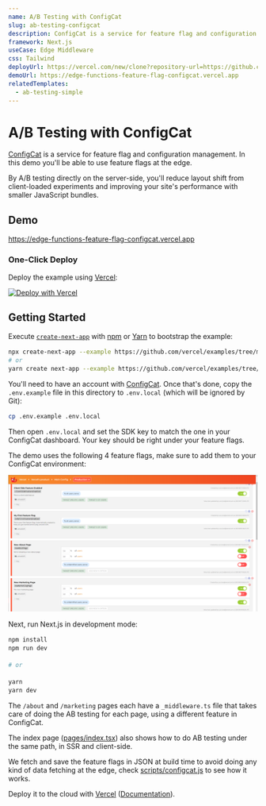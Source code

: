 ```yaml
---
name: A/B Testing with ConfigCat
slug: ab-testing-configcat
description: ConfigCat is a service for feature flag and configuration management. In this template you'll be able to use feature flags at the edge.
framework: Next.js
useCase: Edge Middleware
css: Tailwind
deployUrl: https://vercel.com/new/clone?repository-url=https://github.com/vercel/examples/tree/main/edge-middleware/feature-flag-configcat&env=NEXT_PUBLIC_CONFIGCAT_SDK_KEY&project-name=feature-flag-configcat&repository-name=feature-flag-configcat
demoUrl: https://edge-functions-feature-flag-configcat.vercel.app
relatedTemplates:
  - ab-testing-simple
---
```


# A/B Testing with ConfigCat

[ConfigCat](https://configcat.com) is a service for feature flag and configuration management. In this demo you'll be able to use feature flags at the edge.

By A/B testing directly on the server-side, you'll reduce layout shift from client-loaded experiments and improving your site's performance with smaller JavaScript bundles.

## Demo

https://edge-functions-feature-flag-configcat.vercel.app

### One-Click Deploy

Deploy the example using [Vercel](https://vercel.com?utm_source=github&utm_medium=readme):

[![Deploy with Vercel](https://vercel.com/button)](https://vercel.com/new/clone?repository-url=https://github.com/vercel/examples/tree/main/edge-middleware/feature-flag-configcat&env=NEXT_PUBLIC_CONFIGCAT_SDK_KEY,FEATURE_FLAG_ABOUT_PAGE,FEATURE_FLAG_MARKETING_PAGE&project-name=feature-flag-configcat&repository-name=feature-flag-configcat)

## Getting Started

Execute [`create-next-app`](https://github.com/vercel/next.js/tree/canary/packages/create-next-app) with [npm](https://docs.npmjs.com/cli/init) or [Yarn](https://yarnpkg.com/lang/en/docs/cli/create/) to bootstrap the example:

```bash
npx create-next-app --example https://github.com/vercel/examples/tree/main/edge-middleware/feature-flag-configcat feature-flag-configcat
# or
yarn create next-app --example https://github.com/vercel/examples/tree/main/edge-middleware/feature-flag-configcat feature-flag-configcat
```

You'll need to have an account with [ConfigCat](https://app.configcat.com/signup). Once that's done, copy the `.env.example` file in this directory to `.env.local` (which will be ignored by Git):

```bash
cp .env.example .env.local
```

Then open `.env.local` and set the SDK key to match the one in your ConfigCat dashboard. Your key should be right under your feature flags.

The demo uses the following 4 feature flags, make sure to add them to your ConfigCat environment:

![ConfigCat dashboard](docs/configcat.png)

Next, run Next.js in development mode:

```bash
npm install
npm run dev

# or

yarn
yarn dev
```

The `/about` and `/marketing` pages each have a `_middleware.ts` file that takes care of doing the AB testing for each page, using a different feature in ConfigCat.

The index page ([pages/index.tsx](pages/index.tsx)) also shows how to do AB testing under the same path, in SSR and client-side.

We fetch and save the feature flags in JSON at build time to avoid doing any kind of data fetching at the edge, check [scripts/configcat.js](scripts/configcat.js) to see how it works.

Deploy it to the cloud with [Vercel](https://vercel.com/new?utm_source=github&utm_medium=readme&utm_campaign=edge-middleware-eap) ([Documentation](https://nextjs.org/docs/deployment)).
